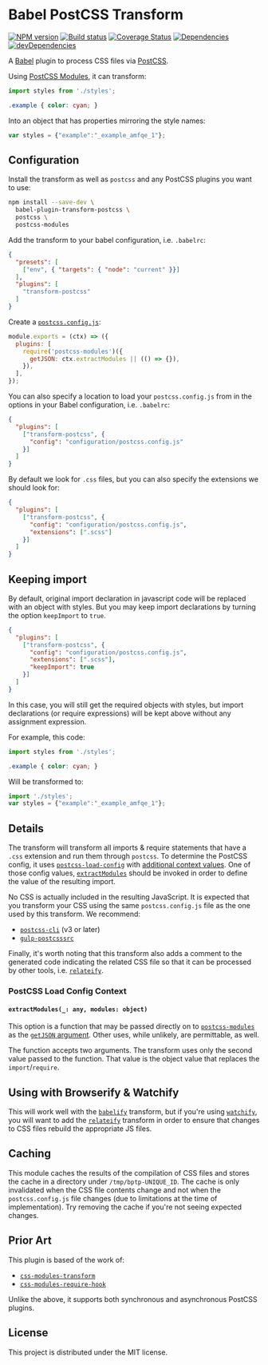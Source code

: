 # Babel PostCSS Transform

[![NPM version][npm-image]][npm-url]
[![Build status][travis-image]][travis-url]
[![Coverage Status][coverage-image]][coverage-url]
[![Dependencies][david-image]][david-url]
[![devDependencies][david-dev-image]][david-dev-url]

A [Babel][babel] plugin to process CSS files via [PostCSS][postcss].

Using [PostCSS Modules][postcss-modules], it can transform:

```js
import styles from './styles';
```

```css
.example { color: cyan; }
```

Into an object that has properties mirroring the style names:

```js
var styles = {"example":"_example_amfqe_1"};
```

## Configuration

Install the transform as well as `postcss` and any PostCSS plugins you want to
use:

```bash
npm install --save-dev \
  babel-plugin-transform-postcss \
  postcss \
  postcss-modules
```

Add the transform to your babel configuration, i.e. `.babelrc`:

```json
{
  "presets": [
    ["env", { "targets": { "node": "current" }}]
  ],
  "plugins": [
    "transform-postcss"
  ]
}
```

Create a [`postcss.config.js`][postcss-load-config]:

```js
module.exports = (ctx) => ({
  plugins: [
    require('postcss-modules')({
      getJSON: ctx.extractModules || (() => {}),
    }),
  ],
});
```

You can also specify a location to load your `postcss.config.js` from in the options in your Babel configuration, i.e. `.babelrc`:
```json
{
  "plugins": [
    ["transform-postcss", {
      "config": "configuration/postcss.config.js"
    }]
  ]
}
```

By default we look for `.css` files, but you can also specify the extensions we should look for:
```json
{
  "plugins": [
    ["transform-postcss", {
      "config": "configuration/postcss.config.js",
      "extensions": [".scss"]
    }]
  ]
}
```

## Keeping import

By default, original import declaration in javascript code will be replaced with an object with styles. But you may keep import declarations by turning the option `keepImport` to `true`.

```json
{
  "plugins": [
    ["transform-postcss", {
      "config": "configuration/postcss.config.js",
      "extensions": [".scss"],
      "keepImport": true
    }]
  ]
}
```

In this case, you will still get the required objects with styles, but import declarations (or require expressions) will be kept above without any assignment expression.

For example, this code:

```js
import styles from './styles';
```

```css
.example { color: cyan; }
```

Will be transformed to:

```js
import './styles';
var styles = {"example":"_example_amfqe_1"};
```

## Details

The transform will transform all imports & require statements that have a `.css`
extension and run them through `postcss`. To determine the PostCSS config, it
uses [`postcss-load-config`][postcss-load-config] with
[additional context values](#postcss-load-config-context). One of those config
values, [`extractModules`](#extractmodules_-any-modules-object) should be
invoked in order to define the value of the resulting import.

No CSS is actually included in the resulting JavaScript. It is expected that you
transform your CSS using the same `postcss.config.js` file as the one used by
this transform. We recommend:

- [`postcss-cli`][postcss-cli] (v3 or later)
- [`gulp-postcsssrc`][gulp-postcssrc]

Finally, it's worth noting that this transform also adds a comment to the
generated code indicating the related CSS file so that it can be processed by
other tools, i.e. [`relateify`][relateify].

### PostCSS Load Config Context

#### `extractModules(_: any, modules: object)`

This option is a function that may be passed directly on to
[`postcss-modules`][postcss-modules] as the [`getJSON`
argument][postcss-modules-get-json]. Other uses, while unlikely, are
permittable, as well.

The function accepts two arguments. The transform uses only the
second value passed to the function. That value is the object value that
replaces the `import`/`require`.

## Using with Browserify & Watchify

This will work well with the [`babelify`][babelify] transform, but if you're
using [`watchify`][watchify], you will want to add the [`relateify`][relateify]
transform in order to ensure that changes to CSS files rebuild the appropriate
JS files.

## Caching

This module caches the results of the compilation of CSS files and stores the
cache in a directory under `/tmp/bptp-UNIQUE_ID`. The cache is only invalidated
when the CSS file contents change and not when the `postcss.config.js` file
changes (due to limitations at the time of implementation). Try removing the
cache if you're not seeing expected changes.

## Prior Art

This plugin is based of the work of:

- [`css-modules-transform`][css-modules-transform]
- [`css-modules-require-hook`][css-modules-require-hook]

Unlike the above, it supports both synchronous and asynchronous PostCSS plugins.

## License

This project is distributed under the MIT license.

[babel]: https://babeljs.io/
[postcss]: http://postcss.org/
[postcss-cli]: https://github.com/postcss/postcss-cli
[postcss-modules]: https://github.com/css-modules/postcss-modules
[postcss-modules-get-json]: https://github.com/css-modules/postcss-modules#saving-exported-classes
[postcss-load-config]: https://github.com/michael-ciniawsky/postcss-load-config
[css-modules-transform]: https://github.com/michalkvasnicak/babel-plugin-css-modules-transform
[css-modules-require-hook]: https://github.com/css-modules/css-modules-require-hook
[gulp-postcssrc]: https://github.com/michael-ciniawsky/gulp-postcssrc
[babelify]: https://github.com/babel/babelify
[watchify]: https://github.com/substack/watchify
[relateify]: https://github.com/wbyoung/relateify

[travis-image]: http://img.shields.io/travis/wbyoung/babel-plugin-transform-postcss.svg?style=flat
[travis-url]: http://travis-ci.org/wbyoung/babel-plugin-transform-postcss
[npm-image]: http://img.shields.io/npm/v/babel-plugin-transform-postcss.svg?style=flat
[npm-url]: https://npmjs.org/package/babel-plugin-transform-postcss
[coverage-image]: http://img.shields.io/coveralls/wbyoung/babel-plugin-transform-postcss.svg?style=flat
[coverage-url]: https://coveralls.io/r/wbyoung/babel-plugin-transform-postcss
[david-image]: http://img.shields.io/david/wbyoung/babel-plugin-transform-postcss.svg?style=flat
[david-url]: https://david-dm.org/wbyoung/babel-plugin-transform-postcss
[david-dev-image]: http://img.shields.io/david/dev/wbyoung/babel-plugin-transform-postcss.svg?style=flat
[david-dev-url]: https://david-dm.org/wbyoung/babel-plugin-transform-postcss#info=devDependencies
